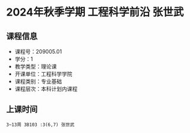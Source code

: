 # 2024年秋季学期 工程科学前沿 张世武






## 课程信息

- 课程号：209005.01
- 学分：1
- 教学类型：理论课
- 开课单位：工程科学学院
- 课程类别：专业基础
- 课程层次：本科计划内课程

## 上课时间

```
3~13周 3B103 :3(6,7) 张世武
```

